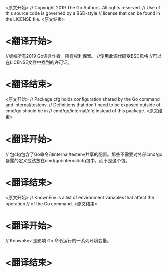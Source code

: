 
<原文开始>
// Copyright 2019 The Go Authors. All rights reserved.
// Use of this source code is governed by a BSD-style
// license that can be found in the LICENSE file.
<原文结束>

# <翻译开始>
//版权所有2019 Go语言作者。所有权利保留。
//使用此源代码受BSD风格
//可以在LICENSE文件中找到的许可证。
# <翻译结束>


<原文开始>
// Package cfg holds configuration shared by the Go command and internal/testenv.
// Definitions that don't need to be exposed outside of cmd/go should be in
// cmd/go/internal/cfg instead of this package.
<原文结束>

# <翻译开始>
// 包cfg包含了Go命令和internal/testenv共享的配置。那些不需要对外部cmd/go暴露的定义应该放在cmd/go/internal/cfg包中，而不是这个包。
# <翻译结束>


<原文开始>
// KnownEnv is a list of environment variables that affect the operation
// of the Go command.
<原文结束>

# <翻译开始>
// KnownEnv 是影响 Go 命令运行的一系列环境变量。
# <翻译结束>

